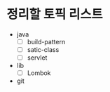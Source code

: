 # 정리할 토픽 리스트

* java
  * [ ] build-pattern
  * [ ] satic-class
  * [ ] servlet  
* lib
  * [ ] Lombok
* git
